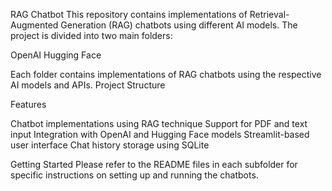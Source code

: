 RAG Chatbot
This repository contains implementations of Retrieval-Augmented Generation (RAG) chatbots using different AI models. The project is divided into two main folders:

OpenAI
Hugging Face

Each folder contains implementations of RAG chatbots using the respective AI models and APIs.
Project Structure



Features

Chatbot implementations using RAG technique
Support for PDF and text input
Integration with OpenAI and Hugging Face models
Streamlit-based user interface
Chat history storage using SQLite

Getting Started
Please refer to the README files in each subfolder for specific instructions on setting up and running the chatbots.
